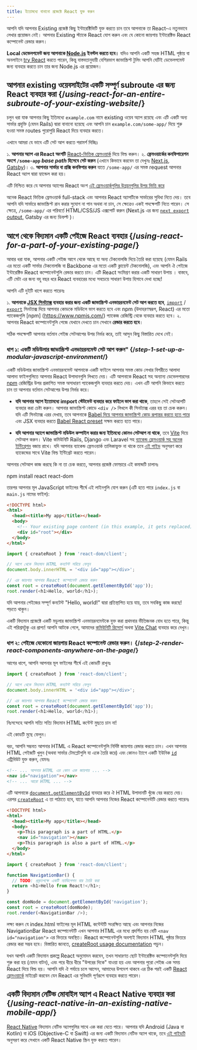 ```yaml
---
title: ইতোমধ্যে বানানো প্রজেক্টে React যুক্ত করুন
---
```


<Intro>

আপনি যদি আপনার Existing প্রজেক্ট কিছু ইন্টারেক্টিভিটি যুক্ত করতে চান তবে আপনাকে তা React-এ নতুনভাবে লেখার প্রয়োজন নেই। আপনার Existing স্ট্যাকে React যোগ করুন এবং যে কোনো জায়গায় ইন্টারেক্টিভ React কম্পোনেন্ট রেন্ডার করুন।

</Intro>

<Note>

**Local ডেভেলপমেন্ট জন্য আপনাকে [Node.js](https://nodejs.org/en/) ইনস্টল করতে হবে।** যদিও আপনি একটি সহজ HTML পৃষ্ঠায় বা অনলাইনে [try React](/learn/installation#try-react) করতে পারেন, কিন্তু বাস্তবতানুযায়ী বেশিরভাগ জাভাস্ক্রিপ্ট টুলিং আপনি যেটিই ডেভেলপমেন্ট জন্য ব্যবহার করতে চান তার জন্য Node.js এর প্রয়োজন।

</Note>

## আপনার existing ওয়েবসাইটের একটি সম্পূর্ণ subroute এর জন্য React ব্যবহার করা {/*using-react-for-an-entire-subroute-of-your-existing-website*/}

চলুন ধরা যাক আপনার কিছু ইতিমধ্যে `example.com` নামে existing ওয়েব অ্যাপ রয়েছে এবং এটি একটি অন্য সার্ভার প্রযুক্তি (যেমন Rails) দ্বারা বানানো হয়েছে এবং আপনি চান `example.com/some-app/` দিয়ে শুরু হওয়া সমস্ত routes পুরোপুরি React দিয়ে ব্যবহার করতে।

এখানে আমরা যে ভাবে এটি সেট আপ করতে পরামর্শ দিচ্ছিঃ

১. **আপনার অ্যাপ এর React অংশটি** [React-ভিত্তিক ফ্রেমওয়ার্ক](/learn/start-a-new-react-project) দিয়ে বিল্ড করুন।
২. **ফ্রেমওয়ার্কের কনফিগারেশন অংশে `/some-app` _base path_ হিসেবে সেট করুন** (এখানে কিভাবে করবেন তা দেখুনঃ [Next.js](https://nextjs.org/docs/app/api-reference/config/next-config-js/basePath), [Gatsby](https://www.gatsbyjs.com/docs/how-to/previews-deploys-hosting/path-prefix/))।
৩. **আপনার সার্ভার বা প্রক্সি কনফিগার করুন** যাতে `/some-app/` এর সমস্ত request আপনার React অ্যাপ দ্বারা হ্যান্ডেল করা হয়।

এটি নিশ্চিত করে যে আপনার অ্যাপের React অংশ [এই ফ্রেমওয়ার্কগুলির উন্নয়নগুলির উপর ভিত্তি করে](/learn/start-a-new-react-project#can-i-use-react-without-a-framework)

অনেক React ভিত্তিক ফ্রেমওয়ার্ক full-stack এবং আপনার React অ্যাপটিকে সার্ভারের সুবিধা নিতে দেয়। তবে আপনি যদি সার্ভারে জাভাস্ক্রিপ্ট রান করার সুযোগ না পান অথবা না চান, সে ক্ষেত্রেও একই পদক্ষেপটি নিতে পারেন। সে ক্ষেত্রে, `/some-app/` এর পরিবর্তে HTML/CSS/JS এক্সপোর্ট করুন (Next.js এর জন্য [`next export` output](https://nextjs.org/docs/advanced-features/static-html-export), Gatsby এর জন্য ডিফল্ট )।

## আগে থেকে বিদ্যমান একটি পেইজে React ব্যবহার {/*using-react-for-a-part-of-your-existing-page*/}

আবার ধরা যাক, আপনার একটি পেইজ আগে থেকে আছে যা অন্য টেকনোলজি দিয়ে তৈরি করা হয়েছে (যেমন Rails এর মতো একটি সার্ভার টেকনোলজি বা Backbone এর মতো একটি ক্লায়েন্ট টেকনোলজি), এবং আপনি ঐ পেইজে ইন্টারেক্টিভ React কম্পোনেন্টগুলি রেন্ডার করতে চান। এটি React সংমিশ্রণ করার একটি সাধারণ উপায় । বাস্তবে, এটি মেটা এর জন্য বহু বছর ধরে React ব্যবহারের মধ্যে সবচেয়ে সাধারণ উপায় হিসাবে দেখা হচ্ছে!

আপনি এটি দুইটি ধাপে করতে পারেনঃ

১. **আপনাকে [JSX সিনট্যাক্স](/learn/writing-markup-with-jsx) ব্যবহার করার জন্য একটি জাভাস্ক্রিপ্ট এনভায়রনমেন্ট সেট আপ করতে হবে**, [`import`](https://developer.mozilla.org/en-US/docs/Web/JavaScript/Reference/Statements/import) / [`export`](https://developer.mozilla.org/en-US/docs/Web/JavaScript/Reference/Statements/export) সিনট্যাক্স দিয়ে আপনার কোডকে মডিউলে ভাগ করতে হবে এবং npm (উদাহরণস্বরূপ, React) এর মতো প্যাকেজগুলি [npm] (https://www.npmjs.com/) প্যাকেজ রেজিস্ট্রি থেকে ব্যবহার করতে হবে।
২. আপনার React কম্পোনেন্টগুলি পেজে যেখানে দেখতে চান সেখানে **রেন্ডার করতে হবে**।

সঠিক পদক্ষেপটি আপনার বর্তমান পেইজ সেটআপের উপর নির্ভর করে, তাই আসুন কিছু বিস্তারিত দেখে নেই।

### ধাপ ১: একটি মডিউলার জাভাস্ক্রিপ্ট এনভায়রনমেন্ট সেট আপ করুন" {/*step-1-set-up-a-modular-javascript-environment*/}

একটি মডিউলার জাভাস্ক্রিপ্ট এনভায়রনমেন্ট আপনাকে একটি ফাইলে আপনার সমস্ত কোড লেখার বিপরীতে আলাদা আলাদা ফাইলগুলিতে আপনার React উপাদানগুলি লিখতে দেয়। এটি আপনাকে React সহ অন্যান্য ডেভেলপারদের [npm](https://www.npmjs.com/) রেজিস্ট্রির উপর প্রকাশিত সমস্ত অসাধারণ প্যাকেজগুলি ব্যবহার করতে দেয়। এখন এটি আপনি কিভাবে করতে চান তা আপনার বর্তমান সেটআপের উপর নির্ভর করে।

* **যদি আপনার অ্যাপ ইতোমধ্যে import স্টেটমেন্ট ব্যবহার করে ফাইলে ভাগ করা থাকে**, তাহলে সেই সেটআপটি ব্যবহার করা চেষ্টা করুন। আপনার জাভাস্ক্রিপ্ট কোডে `<div />` লিখলে কী সিনট্যাক্স এরর হয় তা চেক করুন। যদি এটি সিনট্যাক্স এরর দেখায়, তবে আপনাকে [Babel দিয়ে আপনার জাভাস্ক্রিপ্ট কোড রূপান্তর করতে হতে পারে](<(https://babeljs.io/setup)>) এবং JSX ব্যবহার করতে [Babel React preset](https://babeljs.io/docs/babel-preset-react) সক্ষম করতে হতে পারে।

* **যদি আপনার অ্যাপে জাভাস্ক্রিপ্ট মডিউল কম্পাইল করার জন্য ইতিমধ্যে কোনও সেটআপ না থাকে**, তবে [Vite](https://vite.dev/) দিয়ে সেটআপ করুন। Vite কমিউনিটি Rails, Django এবং Laravel সহ [ব্যাকেন্ড ফ্রেমওয়ার্ক সহ অনেক ইন্টিগ্রেশন](https://github.com/vitejs/awesome-vite#integrations-with-backends) বজায় রাখে। যদি আপনার ব্যাকেন্ড ফ্রেমওয়ার্ক তালিকাভুক্ত না থাকে তবে [এই গাইড](https://vite.dev/guide/backend-integration.html) অনুসরণ করে ব্যাকেন্ডের সাথে Vite বিল্ড ইন্টিগ্রেট করতে পারেন।

আপনার সেটআপ কাজ করছে কি না তা চেক করতে, আপনার প্রজেক্ট ফোল্ডারে এই কমান্ডটি চালানঃ

<TerminalBlock>
npm install react react-dom
</TerminalBlock>

তারপর আপনার মূল JavaScript ফাইলের শীর্ষে এই লাইনগুলি যোগ করুন (এটি হতে পারে `index.js` বা `main.js` নামের ফাইল):

<Sandpack>

```html public/index.html hidden
<!DOCTYPE html>
<html>
  <head><title>My app</title></head>
  <body>
    <!-- Your existing page content (in this example, it gets replaced) -->
    <div id="root"></div>
  </body>
</html>
```

```js src/index.js active
import { createRoot } from 'react-dom/client';

// আগে থেকে বিদ্যমান HTML কনটেন্ট সরিয়ে ফেলুন
document.body.innerHTML = '<div id="app"></div>';

// এর জায়গায় আপনার React কম্পোনেন্ট রেন্ডার করুন
const root = createRoot(document.getElementById('app'));
root.render(<h1>Hello, world</h1>);
```

</Sandpack>

যদি আপনার পেইজের সম্পূর্ণ কনটেন্ট "Hello, world!" দ্বারা প্রতিস্থাপিত হয়ে যায়, তবে সবকিছু কাজ করছে! পড়তে থাকুন।

<Note>

একটি বিদ্যমান প্রজেক্টে একটি মডুলার জাভাস্ক্রিপ্ট এনভায়রনমেন্টকে যুক্ত করা প্রথমবার ভীতিজনক বোধ হতে পারে, কিন্তু এই পরিশ্রমটুকু এর প্রাপ্য! আপনি আটকে গেলে, আমাদের [কমিউনিটি রিসোর্স](/community) অথবা [Vite Chat](https://chat.vite.dev/) ব্যবহার করে দেখুন।

</Note>

### ধাপ ২: পেইজে যেকোনো জায়গায় React কম্পোনেন্ট রেন্ডার করুন। {/*step-2-render-react-components-anywhere-on-the-page*/}

আগের ধাপে, আপনি আপনার মূল ফাইলের শীর্ষে এই কোডটি রাখুনঃ
```js
import { createRoot } from 'react-dom/client';

// আগে থেকে বিদ্যমান HTML কনটেন্ট সরিয়ে ফেলুন
document.body.innerHTML = '<div id="app"></div>';

// এর জায়গায় আপনার React কম্পোনেন্ট রেন্ডার করুন
const root = createRoot(document.getElementById('app'));
root.render(<h1>Hello, world</h1>);
```


নিঃসন্দেহে আপনি সত্যি সত্যি বিদ্যমান HTML কন্টেন্ট মুছতে চান না!

এই কোডটি মুছে ফেলুন।

বরং, আপনি সম্ভবত আপনার HTML এ React কম্পোনেন্টগুলি নির্দিষ্ট জায়গায় রেন্ডার করতে চান। এখন আপনার HTML পেইজটি খুলুন
(অথবা সার্ভার টেমপ্লেটগুলি যা একে তৈরি করে) এবং কোনও ট্যাগে একটি ইউনিক [`id`](https://developer.mozilla.org/en-US/docs/Web/HTML/Global_attributes/id) এট্রিবিউট যুক্ত করুন, যেমনঃ

```html
<!-- ... আপনার HTML এর কোন এক জায়গায় ... -->
<nav id="navigation"></nav>
<!-- ... আরো HTML ... -->
```
এটি আপনাকে [`document.getElementById`](https://developer.mozilla.org/en-US/docs/Web/API/Document/getElementById) ব্যবহার করে ঐ HTML উপাদানটি খুঁজে বের করতে দেয়। এরপর [`createRoot`](/reference/react-dom/client/createRoot) এ তা পাঠাতে হবে, যাতে আপনি আপনার নিজের React কম্পোনেন্টটি রেন্ডার করতে পারেনঃ

<Sandpack>

```html public/index.html
<!DOCTYPE html>
<html>
  <head><title>My app</title></head>
  <body>
    <p>This paragraph is a part of HTML.</p>
    <nav id="navigation"></nav>
    <p>This paragraph is also a part of HTML.</p>
  </body>
</html>
```

```js src/index.js active
import { createRoot } from 'react-dom/client';

function NavigationBar() {
  // TODO: প্রকৃতপক্ষে একটি ন্যাভিগেশন বার তৈরি করা
  return <h1>Hello from React!</h1>;
}

const domNode = document.getElementById('navigation');
const root = createRoot(domNode);
root.render(<NavigationBar />);
```

</Sandpack>

লক্ষ্য করুন যে index.html ফাইলের মূল HTML কন্টেন্টটি সংরক্ষিত আছে এবং আপনার নিজের NavigationBar React কম্পোনেন্টটি এখন আপনার HTML এর মধ্যে প্রদর্শিত হয় যেটি `<nav id="navigation">` এর ভিতরে অবস্থিত। React কম্পোনেন্টগুলি অবশ্যই বিদ্যমান HTML পৃষ্ঠার ভিতরে রেন্ডার করা সম্ভব হবে। বিস্তারিত জানতে, [createRoot usage documentation](/reference/react-dom/client/createRoot#rendering-a-page-partially-built-with-react) পড়ুন।

যখন আপনি একটি বিদ্যমান প্রকল্পে React অনুমোদন করবেন, তখন সাধারণত ছোট ইন্টারেক্টিভ কম্পোনেন্টগুলি দিয়ে শুরু করা হয় (যেমন বাটন), এবং পরে ধীরে ধীরে "উপরের দিকে" যাওয়া হয় এবং আপনার পুরো পেইজ এক সময় React দিয়ে বিল্ড হয়। আপনি যদি ঐ পর্যায়ে চলে আসেন, আমাদের উপদেশ থাকবে এর ঠিক পরই একটি [React ফ্রেমওয়ার্কে](/learn/start-a-new-react-project) মাইগ্রেট করবেন যেন React এর সুবিধাদি পূর্ণরূপে ব্যবহার করতে পারেন।

## একটি বিদ্যমান নেটিভ মোবাইল অ্যাপ এ React Native ব্যবহার করা {/*using-react-native-in-an-existing-native-mobile-app*/}

[React Native](https://reactnative.dev/) বিদ্যমান নেটিভ অ্যাপগুলির সাথে এক করা যেতে পারে। আপনার যদি Android (Java বা Kotlin) বা iOS (Objective-C বা Swift) এর জন্য একটি বিদ্যমান নেটিভ অ্যাপ থাকে, তবে [এই গাইডটি](https://reactnative.dev/docs/integration-with-existing-apps) অনুসরণ করে সেখানে একটি React Native স্ক্রিন যুক্ত করতে পারেন।
